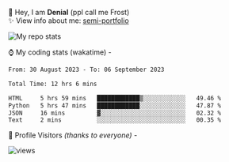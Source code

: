 🤚 Hey, I am **Denial** (ppl call me Frost)  
✨ View info about me: [semi-portfolio](https://frostx.is-a.dev)

<img alt="My repo stats" src="https://github-readme-stats.vercel.app/api?username=FrostX-Official&show_icons=true&theme=radical">

⌚ My coding stats (wakatime) -

<!--START_SECTION:waka-->

```txt
From: 30 August 2023 - To: 06 September 2023

Total Time: 12 hrs 6 mins

HTML     5 hrs 59 mins   ████████████▒░░░░░░░░░░░░   49.46 %
Python   5 hrs 47 mins   ████████████░░░░░░░░░░░░░   47.87 %
JSON     16 mins         ▓░░░░░░░░░░░░░░░░░░░░░░░░   02.32 %
Text     2 mins          ░░░░░░░░░░░░░░░░░░░░░░░░░   00.35 %
```

<!--END_SECTION:waka-->

🧥 Profile Visitors *(thanks to everyone)* -  
  
<!--![visitors](https://visitor-badge.glitch.me/badge?page_id=FrostX-Official.FrostX-Official)-->
![views](https://komarev.com/ghpvc/?username=FrostX-Official&color=blueviolet&style=for-the-badge&label=sussy+viewers)
